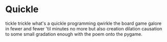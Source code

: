 # Quickle

tickle trickle
what's a quickle
programming qwirkle
the board game galore
in fewer and fewer
'til minutes no more
but also creation
dilation causation
to some small gradation
enough with the poem
onto the pygame.
